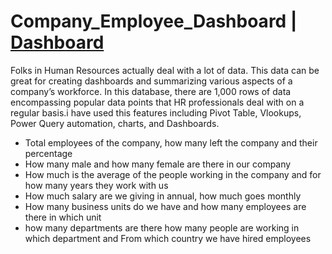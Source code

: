 # Company_Employee_Dashboard | [Dashboard](https://tech9522-my.sharepoint.com/:x:/g/personal/kartik_tech9522_onmicrosoft_com/EW8yDnQv4btHhGXVvS94MfYBbYxRKtUBBK8yeBP9KFQNLA?e=dpluqp)

Folks in Human Resources actually deal with a lot of data. This data can be great for creating dashboards and summarizing various aspects of a company’s workforce. In this database, there are 1,000 rows of data encompassing popular data points that HR professionals deal with on a regular basis.i have used this  features including Pivot Table, Vlookups, Power Query automation, charts, and Dashboards.

* Total employees of the company, how many left the company and their percentage
* How many male and how many female are there in our company
* How much is the average of the people working in the company and for how many years they work with us
* How much salary are we giving in annual, how much goes monthly
* How many business units do we have and how many employees are there in which unit
* how many departments are there how many people are working in which department and From which country we have hired employees

